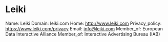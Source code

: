 
# Leiki

Name: Leiki
Domain: leiki.com
Home: http://www.leiki.com
Privacy_policy: https://www.leiki.com/privacy
Email: info@leiki.com
Member_of: European Data Interactive Alliance
Member_of: Interactive Advertising Bureau (IAB)
